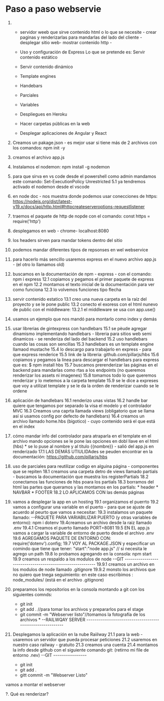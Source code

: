 # Paso a paso webservie

1. * servidor weeb que sirve contenido html o lo que se necesite - crear paginas y renderizarlas para mandarlas del lado del cliente - desplegar sitio web- mostrar contenido http - 
    * Uso y configuración de Express
    Lo que se pretende es:
    Servir contenido estático

    * Servir contenido dinámico
    * Template engines
    * Handebars
    * Parciales
    * Variables
    * Despliegues en Heroku
    * Hacer carpetas públicas en la web
    * Desplegar aplicaciones de Angular y React
    
2. Creamos un pakage.json - es mejor usar si tiene más de 2 archivos con los comandos: npm init -y 
3. creamos el archivo app.js
4. Instalamos el nodemon: npm install -g nodemon
5. para que sirva en vs code  desde el powershell como admin mandamos este comando: Set-ExecutionPolicy Unrestricted
    5.1 ya tendremos activado el nodemon desde el vscode
6. en node doc - nos muestra donde podemos usar conecciones de https: https://nodejs.org/dist/latest-v19.x/docs/api/http.html#httpcreateserveroptions-requestlistener
7. traemos el paquete de http de nopde con el comando: const https = require('http')
8. desplegamos en web - chrome- localhost:8080
9. los headers sirven para mandar tokens dentro del sitio
10. podemos mandar diferentes tipos de repsonses en wel webservice
11. para hacerlo más sencillo usaremos express en el nuevo archivo app.js - (el otro lo llamamos old)
12. buscamos en la documentación de npm - express - con el comando: npm i express
    12.1  copiamos y pegamos el primer paquete de express en el npm
    12.2 montamos el texto inicial de la documentación para ver como funciona
    12.3 lo volvemos funciones tipo flecha
13. servir contenido estatico
    13.1 creo una nueva carpeta en la raíz del proyecto y se le pone public
    13.2 conecto el exoress con el html nunevo de public con el middleware: 
    13.2.1 el middleware se usa con app.use()
14. usamos un ejemplo que nos mandó para montarlo como index y demás
15. usar librerias de gintexpress con handlebars
    15.1 se pèude agregar dinamismo implementando handlebars - libreria para sitios web semi dinamicos - se renderiza del lado del backend
    15.2 uso handlebars cuando las cosas son sencillas
    15.3 handlebars es un template engine llamaod mustache
    15.4 lo descargo para trabajarlo en express - para que express renderice
    15.5 link de la libreria: github.com/pillarjs/hbs
    15.6 copiamos y pegamos la linea para descargar el handlebars para express que es: $ npm install hbs
    15.7 buscamos prerenderizar las páginas en el backend para mandarlas como rtas a los endpoints (no queremos renderizar los assets ni imagenes)
    15.8 tomamos todo lo que queremos renderizar y lo metemos a la carpeta template 
    15.9 se le dice a expreses que voy a utilizat template y se le da la orden de renderizar cuando se le ordene
16. aplicación de handlebars
    16.1 renderizo unas vistas
    16.2 handle bar quiere que tengamos por separado la visa el modelo y el controlador
    MVC
    16.3 Creamos una caprta llamada views (obligatorio que se llama así si usamos config por defecto de handlebars)
    16.4 creamos un archivo llamado home.hbs (bigotico) - cuyo contenido será el que está en el index
17. cómo mandar info del controlador para atraparla en el template
    en el archivo mando opciones
    se le pone las opciones en dobl llave en el html (hbs)
        * se lo puse al nombre y al titulo {{nombre}} - salió del app.js en renderizado
    17.1 LAS DEMÁS UTIULIDAdes se peuden encontrar en la documentación: https://github.com/pillarjs/hbs
18. uso de parciales para reutilizar codigo en alguina página - componentes que se repiten
    18.1 creamos una carpeta detro de views llamado partials - buscamos la documentación que muestra los registerPartials
    18.2 conectamos las funciones de hbs poara los partials
    18.3 borramos del html las partes que queramos y las montamos en los partials:
        * header
        * NAVBAR
        * FOOTER
    18.2 LO APLICAMOS CON las demás páginas
19. vamos a desplegar la app en un hosting
    19.1 organizamos el puerrto
    19.2 vamos a configurar una variable en el puerto - para que se ajuste de acuerdo al peurto que vamos a necesitar:
    19.3 instalamos un paquete llamado: 
    --PAQUETE PARA VARIABILIZAR PUERTO (y otras variables de entorno): npm i dotenv
    19.4creamos un archivo desde la raiz llamado .env
        19.4.1 Creamos el puerto llamado PORT=8081
    19.5 EN EL app.js vamos a cargar la variable de entorno de puerto desde el archivo .env
    19.6 AGREGAMOS PAQUETE DE ENTORNO CON: require('dotenv').config;
    19.7 VOY AL PACKAGE.JSON y especificar un comindo que tiene que tener: "start":"node app.js" // si necesita le agrego un path
    19.8 lo probamos agregando en la consola: npm start
    19.9 creamos un respaldo a los modulos de node
    --GIT -----------------------------------------------------------
        19.9.1 creamos un archivo en los modulos de node llamado .gitignore
        19.9.2 monsto los archivos que no quiero que tnega seguimiento: en este caso escribimos : node_modules/ (está en el archivo .gitignore)
20. preparamos los repositorios en la consola montando a git con los siguientes comnds:
    * git init
    * git add . //para tomar los archivos y prepararlos para el stage
    * git commit -m "Webserver listo"//tomamos la fotografía de los archivos    * 
    --RAILWQAY SERVER -----------------------------------------------------------
21. Desplegamos la aplicación en la nube Raiilway 
    21.1 para la web - usaremos un servidor que pueda procesar peticiones
    21.2 usaremos en nuestro caso railway - gratuito
    21.3 creamos una cuenta
    21.4 montamos la info desde github con el siguiente comando git:
        (retirno mi file de entorno .nev)
    --GIT -----------------
    * git init 
    * git add .
    * gitt commit -m "Webserver Listo"



    


vamos a montar el webserver 


















?. Qué es renderizar? 


